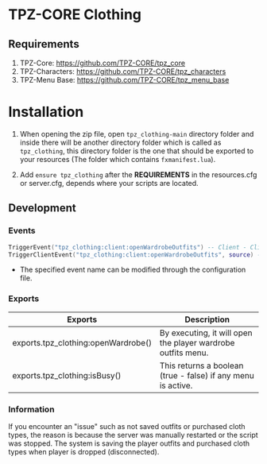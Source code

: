 # TPZ-CORE Clothing

## Requirements

1. TPZ-Core: https://github.com/TPZ-CORE/tpz_core
2. TPZ-Characters: https://github.com/TPZ-CORE/tpz_characters
4. TPZ-Menu Base: https://github.com/TPZ-CORE/tpz_menu_base

# Installation

1. When opening the zip file, open `tpz_clothing-main` directory folder and inside there will be another directory folder which is called as `tpz_clothing`, this directory folder is the one that should be exported to your resources (The folder which contains `fxmanifest.lua`).

2. Add `ensure tpz_clothing` after the **REQUIREMENTS** in the resources.cfg or server.cfg, depends where your scripts are located.

## Development

### Events 

```lua
TriggerEvent("tpz_clothing:client:openWardrobeOutfits") -- Client - Client
TriggerClientEvent("tpz_clothing:client:openWardrobeOutfits", source) -- Server > Client
```

- The specified event name can be modified through the configuration file. 

### Exports

| Exports                              | Description                                                  |
|--------------------------------------|--------------------------------------------------------------|
| exports.tpz_clothing:openWardrobe()  | By executing, it will open the player wardrobe outfits menu. | 
| exports.tpz_clothing:isBusy() | This returns a boolean (true - false) if any menu is active.     |

### Information

If you encounter an "issue" such as not saved outfits or purchased cloth types, the reason is because the server was manually restarted or the script was stopped. The system is saving the player outfits and purchased cloth types when player is dropped (disconnected).